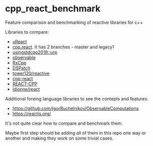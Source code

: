 # cpp_react_benchmark
Feature comparison and benchmarking of reactive libraries for c++

Libraries to compare:

* [µReact](https://github.com/YarikTH/ureact)
* [cpp.react](https://github.com/snakster/cpp.react). It has 2 branches - master and legacy1
* [usingstdcpp2019::urp](https://github.com/joaquintides/usingstdcpp2019)
* [observable](https://github.com/ddinu/observable)
* [RxCpp](https://github.com/ReactiveX/RxCpp)
* [DSPatch](https://github.com/cross-platform/dspatch)
* [tower120/reactive](https://github.com/tower120/reactive)
* [cpp-react](https://github.com/edvorg/cpp-react)
* [REACT-CPP](https://github.com/CopernicaMarketingSoftware/REACT-CPP)
* [ldionne/react](https://github.com/ldionne/react)

Additional foreing language libraries to see the contepts and features:

* https://github.com/IgorBuchelnikov/ObservableComputations
* https://reactjs.org/

It's not quite clear how to compare and benchmark them.

Maybe first step should be adding all of them in this repo one way or another and making they work on some trivial cases.
